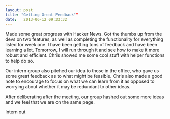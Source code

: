 ```yaml
---
layout: post
title: "Getting Great Feedback"" 
date:   2013-06-12 09:33:32
---
```


Made some great progress with Hacker News. Got the thumbs up from the devs 
on two features, as well as completing the functionality for everything 
listed for week one. I have been getting tons of feedback and have 
been learning a lot. Tomorrow, I will run through it and see how to make it
more robust and efficient. Chris showed me some cool stuff with helper 
functions to help do so.

Our intern group also pitched our idea to those in the office, who gave us
some great feedback as to what might be feasible. Chris also made a good
note to encourage to focus on what we can learn from it as opposed to 
worrying about whether it may be redundant to other ideas.

After deliberating after the meeting, our group hashed out some more ideas 
and we feel that we are on the same page.

Intern out

